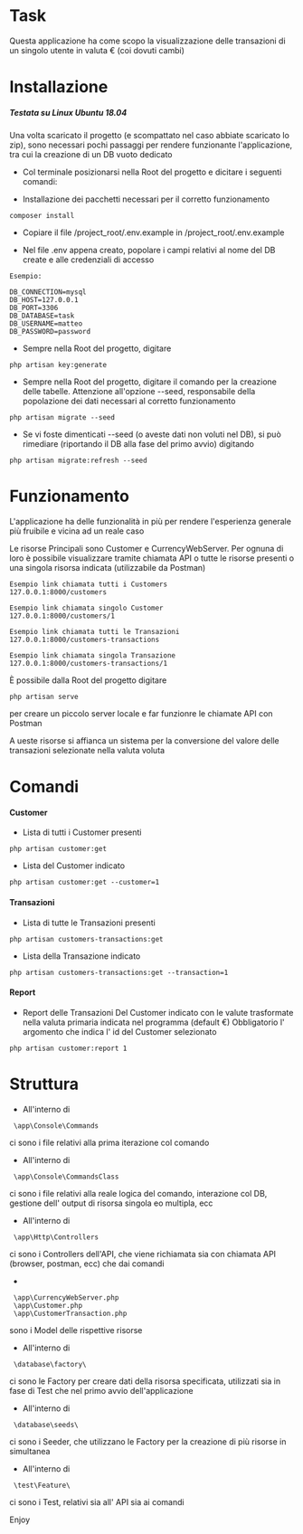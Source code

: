 # Task
Questa applicazione ha come scopo la visualizzazione delle transazioni di un singolo utente in valuta € (coi dovuti cambi)

# Installazione

##### Testata su Linux Ubuntu 18.04

Una volta scaricato il progetto (e scompattato nel caso abbiate scaricato lo zip), sono necessari pochi passaggi per rendere funzionante l'applicazione, tra cui la creazione di un DB vuoto dedicato

- Col terminale posizionarsi nella Root del progetto e dicitare i seguenti comandi:

- Installazione dei pacchetti necessari per il corretto funzionamento
```
composer install
```

- Copiare il file /project_root/.env.example in /project_root/.env.example

- Nel file .env appena creato, popolare i campi relativi al nome del DB create e alle credenziali di accesso 
```
Esempio:

DB_CONNECTION=mysql
DB_HOST=127.0.0.1
DB_PORT=3306
DB_DATABASE=task
DB_USERNAME=matteo
DB_PASSWORD=password
```

- Sempre nella Root del progetto, digitare
```
php artisan key:generate
```

- Sempre nella Root del progetto, digitare il comando per la creazione delle tabelle. Attenzione all'opzione --seed, responsabile della popolazione dei dati necessari al corretto funzionamento
```
php artisan migrate --seed
```

- Se vi foste dimenticati --seed (o aveste dati non voluti nel DB), si può rimediare (riportando il DB alla fase del primo avvio) digitando
```
php artisan migrate:refresh --seed
```

# Funzionamento

L'applicazione ha delle funzionalità in più per rendere l'esperienza generale più fruibile e vicina ad un reale caso

Le risorse Principali sono Customer e CurrencyWebServer.
Per ognuna di loro è possibile visualizzare tramite chiamata API o tutte le risorse presenti o una singola risorsa indicata (utilizzabile da Postman)
```
Esempio link chiamata tutti i Customers
127.0.0.1:8000/customers

Esempio link chiamata singolo Customer
127.0.0.1:8000/customers/1

Esempio link chiamata tutti le Transazioni
127.0.0.1:8000/customers-transactions

Esempio link chiamata singola Transazione
127.0.0.1:8000/customers-transactions/1
```
 È possibile dalla Root del progetto digitare 
 ```
php artisan serve
```
per creare un piccolo server locale e far funzionre le chiamate API con Postman

A ueste risorse si affianca un sistema per la conversione del valore delle transazioni selezionate nella valuta voluta 

# Comandi

#### Customer

- Lista di tutti i Customer presenti
```
php artisan customer:get
```
- Lista del Customer indicato
```
php artisan customer:get --customer=1
```

#### Transazioni

- Lista di tutte le Transazioni presenti
```
php artisan customers-transactions:get
```
- Lista della Transazione indicato
```
php artisan customers-transactions:get --transaction=1
```

#### Report

- Report delle Transazioni Del Customer indicato con le valute trasformate nella valuta primaria indicata nel programma (default €)
 Obbligatorio l' argomento che indica l' id del Customer selezionato
```
php artisan customer:report 1
```

# Struttura

- All'interno di 
```
 \app\Console\Commands
```
ci sono i file relativi alla prima iterazione col comando
 
- All'interno di 
```
 \app\Console\CommandsClass
```
ci sono i file relativi alla reale logica del comando, interazione col DB, gestione dell' output di risorsa singola eo multipla, ecc
 
- All'interno di 
```
 \app\Http\Controllers
```
ci sono i Controllers dell'API, che viene richiamata sia con chiamata API (browser, postman, ecc) che dai comandi 
  
- 
```
 \app\CurrencyWebServer.php
 \app\Customer.php
 \app\CustomerTransaction.php
```
sono i Model delle rispettive risorse
 
- All'interno di 
```
 \database\factory\
```
ci sono le Factory per creare dati della risorsa specificata, utilizzati sia in fase di Test che nel primo avvio dell'applicazione
 
- All'interno di 
```
 \database\seeds\
```
ci sono i Seeder, che utilizzano le Factory per la creazione di più risorse in simultanea

- All'interno di 
```
 \test\Feature\
```
ci sono i Test, relativi sia all' API sia ai comandi

Enjoy
